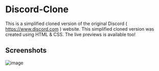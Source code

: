 # Discord-Clone

This is a simplified cloned version of the original Discord ( https://www.discord.com ) website. This simplified cloned version was created using HTML & CSS. The live previews is available too!

## Screenshots

![image](https://user-images.githubusercontent.com/71394788/126428267-9c9b2d19-cad9-4cda-839d-d62447e4e383.png)
